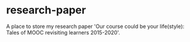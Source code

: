 # research-paper
A place to store my research paper 'Our course could be your life(style): Tales of MOOC revisiting learners 2015-2020'.
